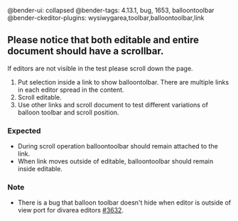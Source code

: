 @bender-ui: collapsed
@bender-tags: 4.13.1, bug, 1653, balloontoolbar
@bender-ckeditor-plugins: wysiwygarea,toolbar,balloontoolbar,link

## Please notice that both editable and entire document should have a scrollbar.

If editors are not visible in the test please scroll down the page.

1. Put selection inside a link to show balloontolbar. There are multiple links in each editor spread in the content.
2. Scroll editable.
3. Use other links and scroll document to test different variations of balloon toolbar and scroll position.

### Expected

* During scroll operation balloontoolbar should remain attached to the link.
* When link moves outside of editable, balloontoolbar should remain inside editable.

### Note

* There is a bug that balloon toolbar doesn't hide when editor is outside of view port for divarea
  editors [#3632](https://github.com/ckeditor/ckeditor4/issues/3632).
